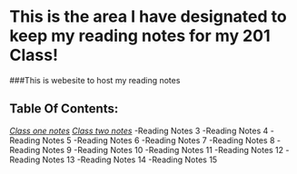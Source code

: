# This is the area I have designated to keep my reading notes for my 201 Class! 
###This is webesite to host my reading notes

## **Table Of Contents:**


*[Class one notes](class-01.md)*
*[Class two notes](class-02.md)*
-Reading Notes 3
-Reading Notes 4
-Reading Notes 5
-Reading Notes 6
-Reading Notes 7
-Reading Notes 8
-Reading Notes 9
-Reading Notes 10
-Reading Notes 11
-Reading Notes 12
-Reading Notes 13
-Reading Notes 14
-Reading Notes 15

